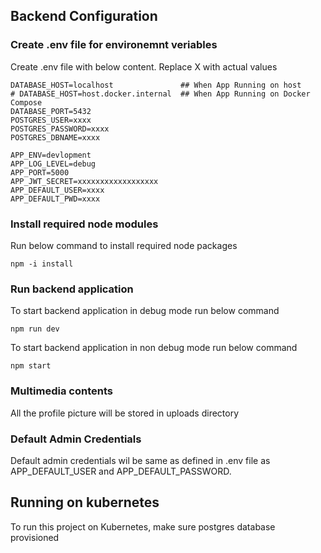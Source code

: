 ## Backend Configuration

### Create .env file for environemnt veriables
Create .env file with below content. Replace X with actual values
```
DATABASE_HOST=localhost               ## When App Running on host 
# DATABASE_HOST=host.docker.internal  ## When App Running on Docker Compose 
DATABASE_PORT=5432
POSTGRES_USER=xxxx
POSTGRES_PASSWORD=xxxx
POSTGRES_DBNAME=xxxx

APP_ENV=devlopment
APP_LOG_LEVEL=debug   
APP_PORT=5000
APP_JWT_SECRET=xxxxxxxxxxxxxxxxxx
APP_DEFAULT_USER=xxxx
APP_DEFAULT_PWD=xxxx
```

### Install required node modules
Run below command to install required node packages
```
npm -i install
```

### Run backend application
To start backend application in debug mode run below command
```
npm run dev
```

To start backend application in non debug mode run below command
```
npm start
```

### Multimedia contents
All the profile picture will be stored in uploads directory

### Default Admin Credentials
Default admin credentials wil be same as defined in .env file as APP_DEFAULT_USER and APP_DEFAULT_PASSWORD.

## Running on kubernetes
To run this project on Kubernetes, make sure postgres database provisioned